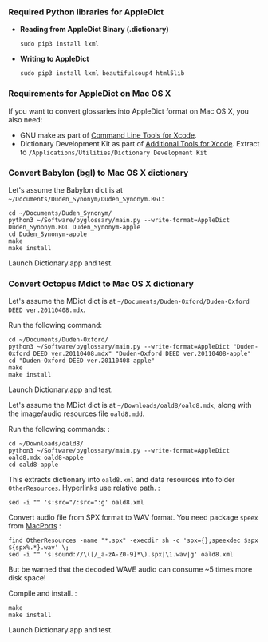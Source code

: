 
### Required Python libraries for AppleDict

-	**Reading from AppleDict Binary (.dictionary)**

	`sudo pip3 install lxml`

-	**Writing to AppleDict**

	`sudo pip3 install lxml beautifulsoup4 html5lib`


### Requirements for AppleDict on Mac OS X

If you want to convert glossaries into AppleDict format on Mac OS X,
you also need:

-	GNU make as part of [Command Line Tools for
	Xcode](http://developer.apple.com/downloads).
-	Dictionary Development Kit as part of [Additional Tools for
	Xcode](http://developer.apple.com/downloads). Extract to
	`/Applications/Utilities/Dictionary Development Kit`



### Convert Babylon (bgl) to Mac OS X dictionary

Let's assume the Babylon dict is at
`~/Documents/Duden_Synonym/Duden_Synonym.BGL`:

	cd ~/Documents/Duden_Synonym/
	python3 ~/Software/pyglossary/main.py --write-format=AppleDict Duden_Synonym.BGL Duden_Synonym-apple
	cd Duden_Synonym-apple
	make
	make install

Launch Dictionary.app and test.

### Convert Octopus Mdict to Mac OS X dictionary

Let's assume the MDict dict is at
`~/Documents/Duden-Oxford/Duden-Oxford DEED ver.20110408.mdx`.

Run the following command:

	cd ~/Documents/Duden-Oxford/
	python3 ~/Software/pyglossary/main.py --write-format=AppleDict "Duden-Oxford DEED ver.20110408.mdx" "Duden-Oxford DEED ver.20110408-apple"
	cd "Duden-Oxford DEED ver.20110408-apple"
	make
	make install

Launch Dictionary.app and test.


Let's assume the MDict dict is at `~/Downloads/oald8/oald8.mdx`, along
with the image/audio resources file `oald8.mdd`.

Run the following commands: :

	cd ~/Downloads/oald8/
	python3 ~/Software/pyglossary/main.py --write-format=AppleDict oald8.mdx oald8-apple
	cd oald8-apple

This extracts dictionary into `oald8.xml` and data resources into folder
`OtherResources`. Hyperlinks use relative path. :

	sed -i "" 's:src="/:src=":g' oald8.xml

Convert audio file from SPX format to WAV format. You need package
`speex` from [MacPorts](https://www.macports.org) :

	find OtherResources -name "*.spx" -execdir sh -c 'spx={};speexdec $spx  ${spx%.*}.wav' \;
	sed -i "" 's|sound://\([/_a-zA-Z0-9]*\).spx|\1.wav|g' oald8.xml

But be warned that the decoded WAVE audio can consume \~5 times more disk
space!

Compile and install. :

	make
	make install

Launch Dictionary.app and test.
